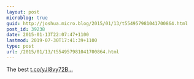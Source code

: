 ```yaml
---
layout: post
microblog: true
guid: http://joshua.micro.blog/2015/01/13/t554957981041700864.html
post_id: 39238
date: 2015-01-13T22:07:47+1100
lastmod: 2019-07-30T17:41:39+1100
type: post
url: /2015/01/13/t554957981041700864.html
---
```

The best [t.co/yJI8vy72B...](http://t.co/yJI8vy72Bl)
